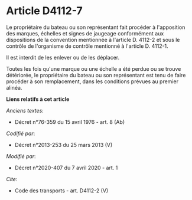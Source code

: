 # Article D4112-7

Le propriétaire du bateau ou son représentant fait procéder à l'apposition des marques, échelles et signes de jaugeage
conformément aux dispositions de la convention mentionnée à l'article D. 4112-2 et sous le contrôle de l'organisme de
contrôle mentionné à l'article D. 4112-1. 

Il est interdit de les enlever ou de les déplacer. 

Toutes les fois qu'une marque ou une échelle a été perdue ou se trouve détériorée, le propriétaire du bateau ou son
représentant est tenu de faire procéder à son remplacement, dans les conditions prévues au premier alinéa.

**Liens relatifs à cet article**

_Anciens textes_:

  - Décret n°76-359 du 15 avril 1976 - art. 8 (Ab)

_Codifié par_:

  - Décret n°2013-253 du 25 mars 2013 (V)

_Modifié par_:

  - Décret n°2020-407 du 7 avril 2020 - art. 1

_Cite_:

  - Code des transports - art. D4112-2 (V)
